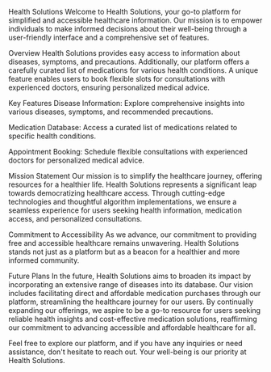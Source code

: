 Health Solutions
Welcome to Health Solutions, your go-to platform for simplified and accessible healthcare information. Our mission is to empower individuals to make informed decisions about their well-being through a user-friendly interface and a comprehensive set of features.

Overview
Health Solutions provides easy access to information about diseases, symptoms, and precautions. Additionally, our platform offers a carefully curated list of medications for various health conditions. A unique feature enables users to book flexible slots for consultations with experienced doctors, ensuring personalized medical advice.

Key Features
Disease Information: Explore comprehensive insights into various diseases, symptoms, and recommended precautions.

Medication Database: Access a curated list of medications related to specific health conditions.

Appointment Booking: Schedule flexible consultations with experienced doctors for personalized medical advice.

Mission Statement
Our mission is to simplify the healthcare journey, offering resources for a healthier life. Health Solutions represents a significant leap towards democratizing healthcare access. Through cutting-edge technologies and thoughtful algorithm implementations, we ensure a seamless experience for users seeking health information, medication access, and personalized consultations.

Commitment to Accessibility
As we advance, our commitment to providing free and accessible healthcare remains unwavering. Health Solutions stands not just as a platform but as a beacon for a healthier and more informed community.

Future Plans
In the future, Health Solutions aims to broaden its impact by incorporating an extensive range of diseases into its database. Our vision includes facilitating direct and affordable medication purchases through our platform, streamlining the healthcare journey for our users. By continually expanding our offerings, we aspire to be a go-to resource for users seeking reliable health insights and cost-effective medication solutions, reaffirming our commitment to advancing accessible and affordable healthcare for all.

Feel free to explore our platform, and if you have any inquiries or need assistance, don't hesitate to reach out. Your well-being is our priority at Health Solutions.






